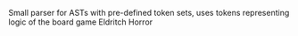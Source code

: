 Small parser for ASTs with pre-defined token sets, uses tokens representing logic of the board game Eldritch Horror

